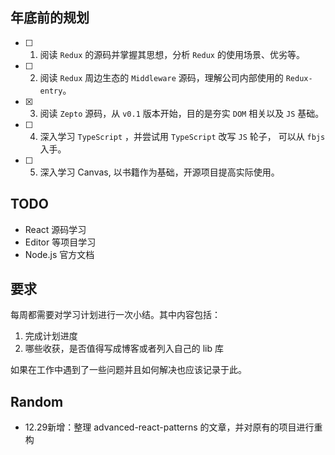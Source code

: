 ## 年底前的规划
- [ ] 1. 阅读 `Redux` 的源码并掌握其思想，分析 `Redux` 的使用场景、优劣等。
- [ ] 2. 阅读 `Redux` 周边生态的 `Middleware` 源码，理解公司内部使用的 `Redux-entry`。
- [x] 3. 阅读 `Zepto` 源码，从 `v0.1` 版本开始，目的是夯实 `DOM` 相关以及 `JS` 基础。
- [ ] 4. 深入学习 `TypeScript` ，并尝试用 `TypeScript` 改写 `JS` 轮子， 可以从 `fbjs` 入手。
- [ ] 5. 深入学习 Canvas, 以书籍作为基础，开源项目提高实际使用。

## TODO
- React 源码学习
- Editor 等项目学习
- Node.js 官方文档


## 要求

每周都需要对学习计划进行一次小结。其中内容包括：
1. 完成计划进度
2. 哪些收获，是否值得写成博客或者列入自己的 lib 库

如果在工作中遇到了一些问题并且如何解决也应该记录于此。

## Random
- 12.29新增：整理 advanced-react-patterns 的文章，并对原有的项目进行重构

